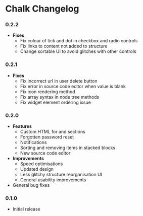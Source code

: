 # Chalk Changelog

### 0.2.2

* **Fixes**
	* Fix colour of tick and dot in checkbox and radio controls
	* Fix links to content not added to structure
	* Change sortable UI to avoid glitches with other controls

### 0.2.1

* **Fixes**
	* Fix incorrect url in user delete button
	* Fix error in source code editor when value is blank
	* Fix icon rendering method
	* Fix array syntax in node tree methods
	* Fix widget element ordering issue

### 0.2.0

* **Features**
	* Custom HTML for <head> and <body> sections
	* Forgotten password reset
	* Notifications
	* Sorting and removing items in stacked blocks
	* New source code editor
* **Improvements**
	* Speed optimisations
	* Updated design
	* Less glitchy structure reorganisation UI
	* General usability improvements
* General bug fixes

### 0.1.0

* Initial release